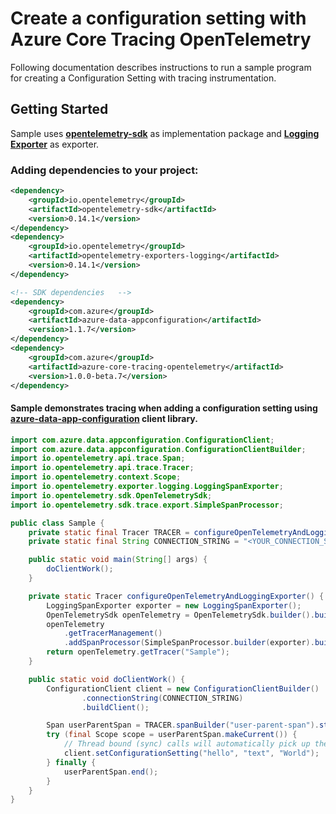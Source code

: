 # Create a configuration setting with Azure Core Tracing OpenTelemetry

Following documentation describes instructions to run a sample program for creating a Configuration Setting with tracing instrumentation.

## Getting Started
Sample uses **[opentelemetry-sdk][opentelemetry_sdk]** as implementation package and **[Logging Exporter][logging_exporter]** as exporter.
### Adding dependencies to your project:
```xml
<dependency>
    <groupId>io.opentelemetry</groupId>
    <artifactId>opentelemetry-sdk</artifactId>
    <version>0.14.1</version>
</dependency>
<dependency>
    <groupId>io.opentelemetry</groupId>
    <artifactId>opentelemetry-exporters-logging</artifactId>
    <version>0.14.1</version>
</dependency>
```

```xml
<!-- SDK dependencies   -->
<dependency>
    <groupId>com.azure</groupId>
    <artifactId>azure-data-appconfiguration</artifactId>
    <version>1.1.7</version>
</dependency>
<dependency>
    <groupId>com.azure</groupId>
    <artifactId>azure-core-tracing-opentelemetry</artifactId>
    <version>1.0.0-beta.7</version>
</dependency>
```

#### Sample demonstrates tracing when adding a configuration setting using [azure-data-app-configuration][azure_data_app_configuration] client library.
```java
import com.azure.data.appconfiguration.ConfigurationClient;
import com.azure.data.appconfiguration.ConfigurationClientBuilder;
import io.opentelemetry.api.trace.Span;
import io.opentelemetry.api.trace.Tracer;
import io.opentelemetry.context.Scope;
import io.opentelemetry.exporter.logging.LoggingSpanExporter;
import io.opentelemetry.sdk.OpenTelemetrySdk;
import io.opentelemetry.sdk.trace.export.SimpleSpanProcessor;

public class Sample {
    private static final Tracer TRACER = configureOpenTelemetryAndLoggingExporter();
    private static final String CONNECTION_STRING = "<YOUR_CONNECTION_STRING>";

    public static void main(String[] args) {
        doClientWork();
    }

    private static Tracer configureOpenTelemetryAndLoggingExporter() {
        LoggingSpanExporter exporter = new LoggingSpanExporter();
        OpenTelemetrySdk openTelemetry = OpenTelemetrySdk.builder().build();
        openTelemetry
            .getTracerManagement()
            .addSpanProcessor(SimpleSpanProcessor.builder(exporter).build());
        return openTelemetry.getTracer("Sample");
    }

    public static void doClientWork() {
        ConfigurationClient client = new ConfigurationClientBuilder()
                .connectionString(CONNECTION_STRING)
                .buildClient();

        Span userParentSpan = TRACER.spanBuilder("user-parent-span").startSpan();
        try (final Scope scope = userParentSpan.makeCurrent()) {
            // Thread bound (sync) calls will automatically pick up the parent span and you don't need to pass it explicitly.
            client.setConfigurationSetting("hello", "text", "World");
        } finally {
            userParentSpan.end();
        }
    }
}
```

<!-- Links -->
[azure_data_app_configuration]: https://mvnrepository.com/artifact/com.azure/azure-data-appconfiguration
[opentelemetry_sdk]: https://github.com/open-telemetry/opentelemetry-java/tree/master/sdk
[logging_exporter]: https://github.com/open-telemetry/opentelemetry-java/tree/master/exporters/logging
